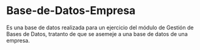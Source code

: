 # Base-de-Datos-Empresa

Es una base de datos realizada para un ejercicio del módulo de Gestión de Bases de Datos, tratanto de que se asemeje a una base de datos de una empresa.
